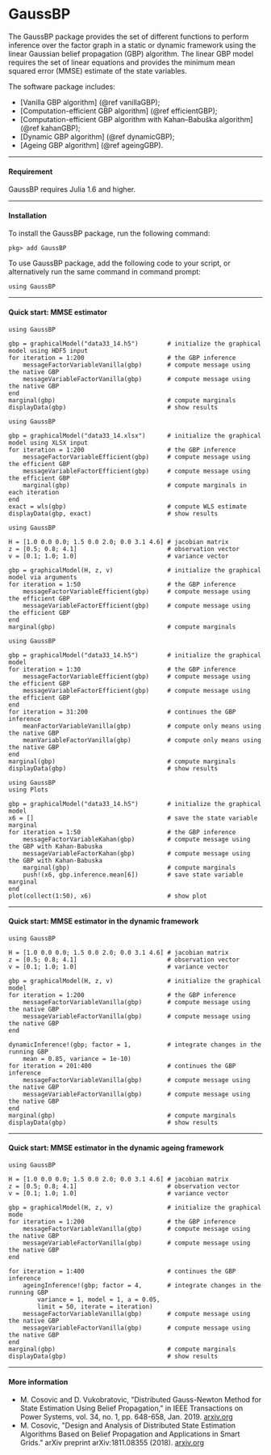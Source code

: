 GaussBP
=============

The GaussBP package provides the set of different functions to perform inference over the factor graph in a static or dynamic framework using the linear Gaussian belief propagation (GBP) algorithm. The linear GBP model requires the set of linear equations and provides the minimum mean squared error (MMSE) estimate of the state variables.

The software package includes:
 - [Vanilla GBP algorithm] (@ref vanillaGBP);
 - [Computation-efficient GBP algorithm] (@ref efficientGBP);
 - [Computation-efficient GBP algorithm with Kahan–Babuška algorithm] (@ref kahanGBP);
 - [Dynamic GBP algorithm] (@ref dynamicGBP);
 - [Ageing GBP algorithm] (@ref ageingGBP).
---

#### Requirement
GaussBP requires Julia 1.6 and higher.

---

#### Installation
To install the GaussBP package, run the following command:
```julia-repl
pkg> add GaussBP
```

To use GaussBP package, add the following code to your script, or alternatively run the same command in command prompt:
```julia-repl
using GaussBP
```
---

#### Quick start: MMSE estimator
```julia-repl
using GaussBP

gbp = graphicalModel("data33_14.h5")        # initialize the graphical model using HDF5 input
for iteration = 1:200                       # the GBP inference
    messageFactorVariableVanilla(gbp)       # compute message using the native GBP
    messageVariableFactorVanilla(gbp)       # compute message using the native GBP
end
marginal(gbp)                               # compute marginals
displayData(gbp)                            # show results
```

```julia-repl
using GaussBP

gbp = graphicalModel("data33_14.xlsx")      # initialize the graphical model using XLSX input
for iteration = 1:200                       # the GBP inference
    messageFactorVariableEfficient(gbp)     # compute message using the efficient GBP
    messageVariableFactorEfficient(gbp)     # compute message using the efficient GBP
    marginal(gbp)                           # compute marginals in each iteration
end
exact = wls(gbp)                            # compute WLS estimate
displayData(gbp, exact)                     # show results
```

```julia-repl
using GaussBP

H = [1.0 0.0 0.0; 1.5 0.0 2.0; 0.0 3.1 4.6] # jacobian matrix
z = [0.5; 0.8; 4.1]                         # observation vector
v = [0.1; 1.0; 1.0]                         # variance vector

gbp = graphicalModel(H, z, v)               # initialize the graphical model via arguments
for iteration = 1:50                        # the GBP inference
    messageFactorVariableEfficient(gbp)     # compute message using the efficient GBP
    messageVariableFactorEfficient(gbp)     # compute message using the efficient GBP
end
marginal(gbp)                               # compute marginals
```

```julia-repl
using GaussBP

gbp = graphicalModel("data33_14.h5")        # initialize the graphical model
for iteration = 1:30                        # the GBP inference
    messageFactorVariableEfficient(gbp)     # compute message using the efficient GBP
    messageVariableFactorEfficient(gbp)     # compute message using the efficient GBP
end
for iteration = 31:200                      # continues the GBP inference
    meanFactorVariableVanilla(gbp)          # compute only means using the native GBP
    meanVariableFactorVanilla(gbp)          # compute only means using the native GBP
end
marginal(gbp)                               # compute marginals
displayData(gbp)                            # show results
```

```julia-repl
using GaussBP
using Plots

gbp = graphicalModel("data33_14.h5")        # initialize the graphical model
x6 = []                                     # save the state variable marginal
for iteration = 1:50                        # the GBP inference
    messageFactorVariableKahan(gbp)         # compute message using the GBP with Kahan-Babuska
    messageVariableFactorKahan(gbp)         # compute message using the GBP with Kahan-Babuska
    marginal(gbp)                           # compute marginals
    push!(x6, gbp.inference.mean[6])        # save state variable marginal
end
plot(collect(1:50), x6)                     # show plot
```

---

#### Quick start: MMSE estimator in the dynamic framework
```julia-repl
using GaussBP

H = [1.0 0.0 0.0; 1.5 0.0 2.0; 0.0 3.1 4.6] # jacobian matrix
z = [0.5; 0.8; 4.1]                         # observation vector
v = [0.1; 1.0; 1.0]                         # variance vector

gbp = graphicalModel(H, z, v)               # initialize the graphical model
for iteration = 1:200                       # the GBP inference
    messageFactorVariableVanilla(gbp)       # compute message using the native GBP
    messageVariableFactorVanilla(gbp)       # compute message using the native GBP
end

dynamicInference!(gbp; factor = 1,          # integrate changes in the running GBP
    mean = 0.85, variance = 1e-10)
for iteration = 201:400                     # continues the GBP inference
    messageFactorVariableVanilla(gbp)       # compute message using the native GBP
    messageVariableFactorVanilla(gbp)       # compute message using the native GBP
end
marginal(gbp)                               # compute marginals
displayData(gbp)                            # show results
```
---

#### Quick start: MMSE estimator in the dynamic ageing framework
```julia-repl
using GaussBP

H = [1.0 0.0 0.0; 1.5 0.0 2.0; 0.0 3.1 4.6] # jacobian matrix
z = [0.5; 0.8; 4.1]                         # observation vector
v = [0.1; 1.0; 1.0]                         # variance vector

gbp = graphicalModel(H, z, v)               # initialize the graphical mode
for iteration = 1:200                       # the GBP inference
    messageFactorVariableVanilla(gbp)       # compute message using the native GBP
    messageVariableFactorVanilla(gbp)       # compute message using the native GBP
end

for iteration = 1:400                       # continues the GBP inference
    ageingInference!(gbp; factor = 4,       # integrate changes in the running GBP
        variance = 1, model = 1, a = 0.05,
        limit = 50, iterate = iteration)
    messageFactorVariableVanilla(gbp)       # compute message using the native GBP
    messageVariableFactorVanilla(gbp)       # compute message using the native GBP
end
marginal(gbp)                               # compute marginals
displayData(gbp)                            # show results
```

---

#### More information
- M. Cosovic and D. Vukobratovic, "Distributed Gauss-Newton Method for State Estimation Using Belief Propagation," in IEEE Transactions on  Power Systems, vol. 34, no. 1, pp. 648-658, Jan. 2019. [arxiv.org](https://arxiv.org/pdf/1702.05781.pdf)
- M. Cosovic, "Design and Analysis of Distributed State Estimation Algorithms Based on Belief Propagation and Applications in Smart Grids." arXiv preprint arXiv:1811.08355 (2018). [arxiv.org](https://arxiv.org/pdf/1811.08355.pdf)

